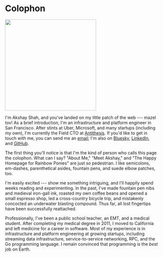 # Colophon

<img alt="" src="/static/headshot-2023-300x300.webp" height="300px" width="300px">

I'm Akshay Shah, and you've landed on my little patch of the web --- mazel tov!
As a brief introduction, I'm an infrastructure and platform engineer in San
Francisco. After stints at Uber, Microsoft, and many startups (including my
own), I'm currently the Field CTO at [Antithesis][]. If you'd like to get in
touch with me, you can send me an [email][]; I'm also on [Bluesky][],
[LinkedIn][], and [GitHub][].

The first thing you'll notice is that I'm the kind of person who calls this page
the colophon. What can I say? "About Me," "Meet Akshay," and "The Happy Homepage
for Rainbow Ponies" are just _so_ pedestrian. I like semicolons, em-dashes,
parenthetical asides, fountain pens, and suede elbow patches, too.

I'm easily excited --- show me something intriguing, and I'll happily spend
weeks reading and experimenting. In the past, I've made fountain pen nibs and
medieval iron-gall ink, roasted my own coffee beans and opened a small espresso
shop, led a cross-country bicycle trip, and mistakenly concocted an underwater
blasting compound. Thus far, all lost fingertips have been successfully
reattached.

Professionally, I've been a public school teacher, an EMT, and a medical
student. After completing my medical degree in 2011, I moved to California and
left medicine for a career in software. Most of my experience is in
infrastructure and platform engineering at growing startups, including streaming
data infrastructure, service-to-service networking, RPC, and the Go programming
language. I remain convinced that programming is the _best_ job on Earth.

[Antithesis]: https://antithesis.com
[email]: mailto:akshay@akshayshah.org
[Bluesky]: https://bsky.app/profile/akshayshah.org
[LinkedIn]: https://linkedin.com/in/akshayjshah
[GitHub]: https://github.com/akshayjshah
